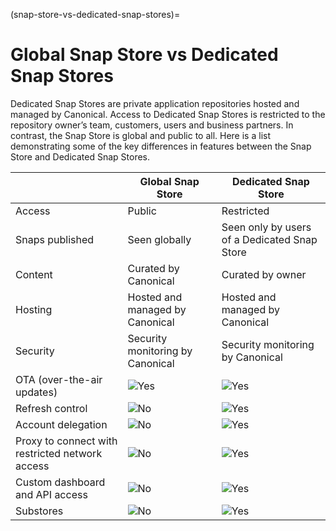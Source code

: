 (snap-store-vs-dedicated-snap-stores)=
# Global Snap Store vs Dedicated Snap Stores

Dedicated Snap Stores are private application repositories hosted and managed by Canonical. Access to Dedicated Snap Stores is restricted to the repository owner’s team, customers, users and business partners. In contrast, the Snap Store is global and public to all. Here is a list demonstrating some of the key differences in features between the Snap Store and Dedicated Snap Stores.

||Global Snap Store|Dedicated Snap Store|
| --- | --- | --- |
|Access|Public|Restricted|
|Snaps published|Seen globally|Seen only by users of a Dedicated Snap Store|
|Content|Curated by Canonical|Curated by owner|
|Hosting|Hosted and managed by Canonical|Hosted and managed by Canonical|
|Security|Security monitoring by Canonical|Security monitoring by Canonical|
|OTA (over-the-air updates)| ![Yes](https://assets.ubuntu.com/v1/09cd2bdb-checkbox.svg)| ![Yes](https://assets.ubuntu.com/v1/09cd2bdb-checkbox.svg)|
|Refresh control|![No](https://assets.ubuntu.com/v1/557b45a3-cross-orange.svg)| ![Yes](https://assets.ubuntu.com/v1/09cd2bdb-checkbox.svg)|
|Account delegation|![No](https://assets.ubuntu.com/v1/557b45a3-cross-orange.svg)| ![Yes](https://assets.ubuntu.com/v1/09cd2bdb-checkbox.svg)|
|Proxy to connect with restricted network access|![No](https://assets.ubuntu.com/v1/557b45a3-cross-orange.svg)| ![Yes](https://assets.ubuntu.com/v1/09cd2bdb-checkbox.svg)|
|Custom dashboard and API access|![No](https://assets.ubuntu.com/v1/557b45a3-cross-orange.svg)| ![Yes](https://assets.ubuntu.com/v1/09cd2bdb-checkbox.svg)|
|Substores|![No](https://assets.ubuntu.com/v1/557b45a3-cross-orange.svg)| ![Yes](https://assets.ubuntu.com/v1/09cd2bdb-checkbox.svg)|
